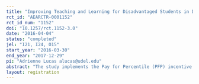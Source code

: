 ```yaml
---
title: "Improving Teaching and Learning for Disadvantaged Students in Diverse Classrooms: Experiments on Teacher Incentives in Uganda"
rct_id: "AEARCTR-0001152"
rct_id_num: "1152"
doi: "10.1257/rct.1152-3.0"
date: "2016-04-04"
status: "completed"
jel: "I21, I24, O15"
start_year: "2016-03-30"
end_year: "2017-12-29"
pi: "Adrienne Lucas alucas@udel.edu"
abstract: "The study implements the Pay for Percentile (PFP) incentive system for primary class 6 (P6) math teachers in 151 government schools in rural Uganda. The intervention is designed to address two issues.  First, teacher attendance and effort appear to be weak in many rural schools. Second, because the results of P7 leaving exams are publicized widely, schools face clear incentives to encourage weak P6 students to drop out. By comparing distributions of outcomes in the 151 treatment schools with outcomes in 151 control schools, we seek to determine whether PFP is an effective tool for improving teacher effort in ways that raise student achievement and mitigate educational triage. "
layout: registration
---
```


